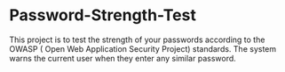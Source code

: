 # Password-Strength-Test
This project is to test the strength of your passwords according to the OWASP ( Open Web Application Security Project) standards. The system warns the current user when they enter any similar password.

